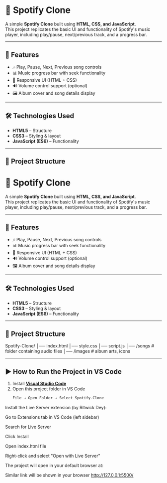 # 🎵 Spotify Clone  

A simple **Spotify Clone** built using **HTML, CSS, and JavaScript**.  
This project replicates the basic UI and functionality of Spotify's music player, including play/pause, next/previous track, and a progress bar.

---

## 🚀 Features
- 🎶 Play, Pause, Next, Previous song controls  
- 📊 Music progress bar with seek functionality  
- 🎨 Responsive UI (HTML + CSS)  
- 🔊 Volume control support (optional)  
- 🖼️ Album cover and song details display  

---

## 🛠️ Technologies Used
- **HTML5** – Structure  
- **CSS3** – Styling & layout  
- **JavaScript (ES6)** – Functionality  

---

## 📂 Project Structure
# 🎵 Spotify Clone  

A simple **Spotify Clone** built using **HTML, CSS, and JavaScript**.  
This project replicates the basic UI and functionality of Spotify's music player, including play/pause, next/previous track, and a progress bar.

---

## 🚀 Features
- 🎶 Play, Pause, Next, Previous song controls  
- 📊 Music progress bar with seek functionality  
- 🎨 Responsive UI (HTML + CSS)  
- 🔊 Volume control support (optional)  
- 🖼️ Album cover and song details display  

---

## 🛠️ Technologies Used
- **HTML5** – Structure  
- **CSS3** – Styling & layout  
- **JavaScript (ES6)** – Functionality  

---

## 📂 Project Structure
Spotify-Clone/
│── index.html
│── style.css
│── script.js
│── /songs # folder containing audio files
│── /images # album arts, icons



---

## ▶️ How to Run the Project in VS Code

1. Install **[Visual Studio Code](https://code.visualstudio.com/)**  
2. Open this project folder in VS Code  
   ```bash
   File → Open Folder → Select Spotify-Clone
Install the Live Server extension (by Ritwick Dey):

Go to Extensions tab in VS Code (left sidebar)

Search for Live Server

Click Install

Open index.html file

Right-click and select "Open with Live Server"

The project will open in your default browser at:

Similar link will be shown in your browser
http://127.0.0.1:5500/
